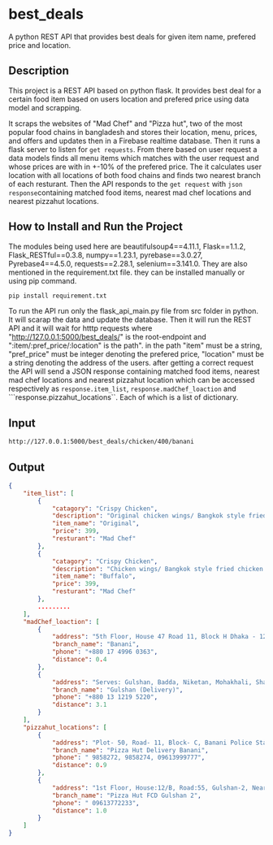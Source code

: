 # best_deals
A python REST API that provides best deals for given item name, prefered price and location.
## Description
This project is a REST API based on python flask. It provides best deal for a certain food item based on users location and prefered price using data model and scrapping.

It scraps the websites of "Mad Chef" and "Pizza hut", two of the most popular food chains in bangladesh and stores their location, menu, prices, and offers and updates then in a Firebase realtime database. Then it runs a flask server to listen for ```get requests```. From there based on user request a data models finds all menu items which matches with the user request and whose prices are with in +-10% of the prefered price. The it calculates user location with all locations of both food chains and finds two nearest branch of each resturant. Then the API responds to the ```get request``` with ```json response```containing matched food items, nearest mad chef locations and nearest pizzahut locations.
## How to Install and Run the Project
The modules being used here are beautifulsoup4==4.11.1, Flask==1.1.2, Flask_RESTful==0.3.8, numpy==1.23.1, pyrebase==3.0.27, Pyrebase4==4.5.0, requests==2.28.1, selenium==3.141.0. They are also mentioned in the requirement.txt file. they can be installed manually or using pip command.
```python
pip install requirement.txt
```
To run the API run only the flask_api_main.py file from src folder in python. It will scarap the data and update the database. Then it will run the REST API and it will wait for htttp requests where "http://127.0.0.1:5000/best_deals/" is the root-endpoint and ":item/:pref_price/:location" is the path". in the path "item" must be a string, "pref_price" must be integer denoting the prefered price, "location" must be a string denoting the address of the users.
after getting a correct request the API will send a JSON response containing matched food items, nearest mad chef locations and nearest pizzahut location which can be accessed respectively as ```response.item_list```, ```response.madChef_loaction``` and ```response.pizzahut_locations``. Each of which is a list of dictionary.
## Input
```html
http://127.0.0.1:5000/best_deals/chicken/400/banani
```
## Output
```json
{
    "item_list": [
        {
            "catagory": "Crispy Chicken",
            "description": "Original chicken wings/ Bangkok style fried chicken.",
            "item_name": "Original",
            "price": 399,
            "resturant": "Mad Chef"
        },
        {
            "catagory": "Crispy Chicken",
            "description": "Chicken wings/ Bangkok style fried chicken dipped in hot sweet & sour pepper sauce.",
            "item_name": "Buffalo",
            "price": 399,
            "resturant": "Mad Chef"
        },
        .........
    ],
    "madChef_loaction": [
        {
            "address": "5th Floor, House 47 Road 11, Block H Dhaka - 1213.",
            "branch_name": "Banani",
            "phone": "+880 17 4996 0363",
            "distance": 0.4
        },
        {
            "address": "Serves: Gulshan, Badda, Niketan, Mohakhali, Shahjadpur",
            "branch_name": "Gulshan (Delivery)",
            "phone": "+880 13 1219 5220",
            "distance": 3.1
        }
    ],
    "pizzahut_locations": [
        {
            "address": "Plot- 50, Road- 11, Block- C, Banani Police Station, Banani, Dhaka-1213. ",
            "branch_name": "Pizza Hut Delivery Banani",
            "phone": " 9858272, 9858274, 09613999777",
            "distance": 0.9
        },
        {
            "address": "1st Floor, House:12/B, Road:55, Gulshan-2, Near Gulshan Police Station. ",
            "branch_name": "Pizza Hut FCD Gulshan 2",
            "phone": " 09613772233",
            "distance": 1.0
        }
    ]
}
```
